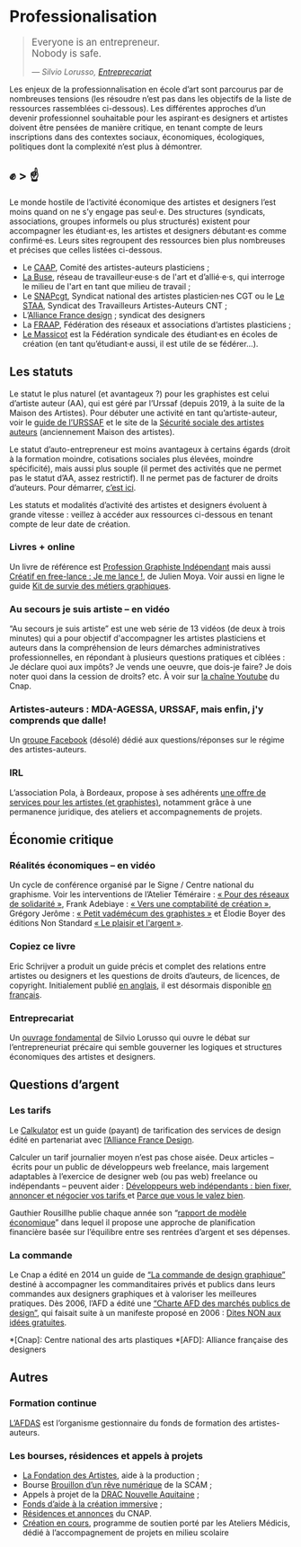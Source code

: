 # Professionalisation

> <big>Everyone is an entrepreneur. <br>Nobody is safe.</big>
> 
> <cite>— Silvio Lorusso, <a href="https://silviolorusso.com/work/entreprecariat-eng/">Entreprecariat</a></cite>

Les enjeux de la professionnalisation en école d’art sont parcourus par de nombreuses tensions (les résoudre n’est pas dans les objectifs de la liste de ressources rassemblées ci-dessous). Les différentes approches d’un devenir professionnel souhaitable pour les aspirant⋅es designers et artistes doivent être pensées de manière critique, en tenant compte de leurs inscriptions dans des contextes sociaux, économiques, écologiques, politiques dont la complexité n’est plus à démontrer.


## ✊ > ☝️

Le monde hostile de l’activité économique des artistes et designers l’est moins quand on ne s’y engage pas seul⋅e. Des structures (syndicats, associations, groupes informels ou plus structurés) existent pour accompagner les étudiant⋅es, les artistes et designers débutant⋅es comme confirmé⋅es. Leurs sites regroupent des ressources bien plus nombreuses et précises que celles listées ci-dessous.

* Le [CAAP](http://caap.asso.fr), Comité des artistes-auteurs plasticiens ;
* [La Buse](https://la-buse.org/), réseau de travailleur·euse·s de l'art et d’allié·e·s, qui interroge le milieu de l'art en tant que milieu de travail ;
* Le [SNAPcgt](https://www.snapcgt.org/), Syndicat national des artistes plasticien·nes CGT ou le [Le STAA](https://staa-cnt-so.org/liens-utiles/), Syndicat des Travailleurs Artistes-Auteurs CNT ;
* L’[Alliance France design](https://www.alliancefrancedesign.com/) ; syndicat des designers
* La [FRAAP](http://fraap.org), Fédération des réseaux et associations d’artistes plasticiens ;
* [Le Massicot](https://linktr.ee/lemassicot) est la Fédération syndicale des étudiant·es en écoles de création (en tant qu’étudiant·e aussi, il est utile de se fédérer…).

## Les statuts 
Le statut le plus naturel (et avantageux ?) pour les graphistes est celui d’artiste auteur (AA), qui est géré par l’Urssaf (depuis 2019, à la suite de la Maison des Artistes). Pour débuter une activité en tant qu’artiste-auteur, voir le [guide de l’URSSAF](https://www.urssaf.fr/portail/home/espaces-dedies/artistes-auteurs-diffuseurs-comm/vous-etes-artiste-auteur/debuter-votre-activite.html) et le site de la [ Sécurité sociale des artistes auteurs](http://www.secu-artistes-auteurs.fr) (anciennement Maison des artistes).

Le statut d’auto-entrepreneur est moins avantageux à certains égards (droit à la formation moindre, cotisations sociales plus élevées, moindre spécificité), mais aussi plus souple (il permet des activités que ne permet pas le statut d’AA, assez restrictif). Il ne permet pas de facturer de droits d’auteurs.
Pour démarrer, [c’est ici](https://www.autoentrepreneur.urssaf.fr/portail/accueil/creer-mon-auto-entreprise.html).

Les statuts et modalités d’activité des artistes et designers évoluent à grande vitesse : veillez à accéder aux ressources ci-dessous en tenant compte de leur date de création.

### Livres + online
Un livre de référence est [Profession Graphiste Indépendant](http://www.profession-graphiste-independant.com/) mais aussi [Créatif en free-lance : Je me lance !](http://www.creatif-freelance.com/), de Julien Moya. Voir aussi en ligne le guide [Kit de survie des métiers graphiques](http://kitdesurvie.metiers-graphiques.fr/).

### Au secours je suis artiste – en vidéo
“Au secours je suis artiste” est une web série de 13 vidéos (de deux à trois minutes) qui a pour objectif d'accompagner les artistes plasticiens et auteurs dans la compréhension de leurs démarches administratives professionnelles, en répondant à plusieurs questions pratiques et ciblées : Je déclare quoi aux impôts? Je vends une oeuvre, que dois-je faire? Je dois noter quoi dans la cession de droits? etc.
À voir sur [la chaîne Youtube](https://www.youtube.com/playlist?list=PLIILQPFtEDHt_U0U96wuaQahOS5JDCdut) du Cnap.

### Artistes-auteurs : MDA-AGESSA, URSSAF, mais enfin, j'y comprends que dalle!
Un [groupe Facebook](https://www.facebook.com/groups/1753584858218893/?multi_permalinks=3225551727688858) (désolé) dédié aux questions/réponses sur le régime des artistes-auteurs. 

### IRL 
L’association Pola, à Bordeaux, propose à ses adhérents [une offre de services pour les artistes (et graphistes)](https://pola.fr/ressources-pro/), notamment grâce à une permanence juridique, des ateliers et accompagnements de projets.

## Économie critique

### Réalités économiques – en vidéo
Un cycle de conférence organisé par le Signe / Centre national du graphisme. Voir les interventions de l’Atelier Téméraire : [« Pour des réseaux de solidarité »](https://www.youtube.com/watch?v=-7gJDM-ackc), Frank Adebiaye : [« Vers une comptabilité de création »](https://www.youtube.com/watch?v=_o9XaL2FmOY), Grégory Jerôme : [« Petit vadémécum des graphistes »](https://www.youtube.com/watch?v=ZyF8VfSeVh0) et Élodie Boyer des éditions Non Standard [« Le plaisir et l'argent »](https://www.youtube.com/watch?v=zGx0_2Q0YHo).

### Copiez ce livre
Eric Schrijver a produit un guide précis et complet des relations entre artistes ou designers et les questions de droits d’auteurs, de licences, de copyright. Initialement publié [en anglais](https://copy-this-book.eu/), il est désormais disponible [en français](https://www.lespressesdureel.com/ouvrage.php?id=10593).

### Entreprecariat
Un [ouvrage fondamental](https://www.onomatopee.net/exhibition/do-or-delegate/#publication_9408) de Silvio Lorusso qui ouvre le débat sur l’entrepreneuriat précaire qui semble gouverner les logiques et structures économiques des artistes et designers. 

## Questions d’argent

### Les tarifs 
Le [Calkulator](https://www.calkulator.com/fr/accueil/) est un guide (payant) de tarification des services de design édité en partenariat avec [l’Alliance France Design](https://www.alliancefrancedesign.com/).

Calculer un tarif journalier moyen n’est pas chose aisée. Deux articles – écrits pour un public de développeurs web freelance, mais largement adaptables à l’exercice de designer web (ou pas web) freelance ou indépendants – peuvent aider : [Développeurs web indépendants : bien fixer, annoncer et négocier vos tarifs ](https://www.miximum.fr/blog/developpeur-web-freelance-tjm/) et [Parce que vous le valez bien](https://libelilou.github.io/2017/05/29/sudweb.html).

Gauthier Rousillhe publie chaque année son “[rapport de modèle économique](http://gauthierroussilhe.com/fr/posts/activite-2019-2020)” dans lequel il propose une approche de planification financière basée sur l’équilibre entre ses rentrées d’argent et ses dépenses.

### La commande
Le Cnap a édité en 2014 un guide de [“La commande de design graphique”](guide-de-la-commande-de-design-graphique.pdf) destiné à accompagner les commanditaires privés et publics dans leurs commandes aux designers graphiques et à valoriser les meilleures pratiques. Dès 2006, l’AFD a édité une [“Charte AFD  des marchés publics de design”](charte-afd-des-marches-publics-de-design-4e-edition.pdf), qui faisait suite à un manifeste proposé en 2006 : [Dites NON aux idées gratuites](dites-non-aux-idees-gratuites.pdf).

*[Cnap]: Centre national des arts plastiques
*[AFD]: Alliance française des designers

## Autres

### Formation continue 
[L’AFDAS](https://www.afdas.com/) est l’organisme gestionnaire du fonds de formation des artistes-auteurs.

### Les bourses, résidences et appels à projets 
* [La Fondation des Artistes](https://www.fondationdesartistes.fr/), aide à la production ;
* Bourse [Brouillon d’un rêve numérique](http://www.scam.fr/Brouillon-dun-reve) de la SCAM ;
* Appels à projet de la [DRAC Nouvelle Aquitaine](https://www.culture.gouv.fr/Regions/DRAC-Nouvelle-Aquitaine) ;
* [Fonds d’aide à la création immersive](https://www.cnc.fr/professionnels/aides-et-financements/creation-numerique/fonds-daide-a-la-creation-immersive_1725797) ;
* [Résidences et annonces](https://www.cnap.fr/annonces) du CNAP.
* [Création en cours](https://www.ateliersmedicis.fr/label/creation-en-cours-679), programme de soutien porté par les Ateliers Médicis, dédié à l’accompagnement de projets en milieu scolaire